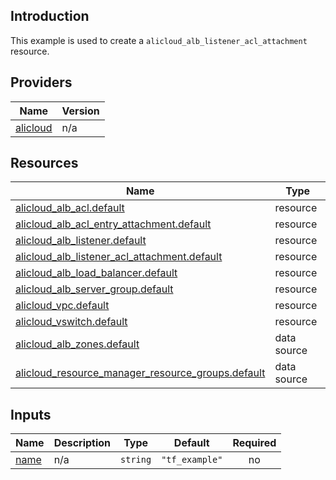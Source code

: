 <!-- BEGIN_TF_DOCS -->
## Introduction

This example is used to create a `alicloud_alb_listener_acl_attachment` resource.

## Providers

| Name | Version |
|------|---------|
| <a name="provider_alicloud"></a> [alicloud](#provider\_alicloud) | n/a |

## Resources

| Name | Type |
|------|------|
| [alicloud_alb_acl.default](https://registry.terraform.io/providers/aliyun/alicloud/latest/docs/resources/alb_acl) | resource |
| [alicloud_alb_acl_entry_attachment.default](https://registry.terraform.io/providers/aliyun/alicloud/latest/docs/resources/alb_acl_entry_attachment) | resource |
| [alicloud_alb_listener.default](https://registry.terraform.io/providers/aliyun/alicloud/latest/docs/resources/alb_listener) | resource |
| [alicloud_alb_listener_acl_attachment.default](https://registry.terraform.io/providers/aliyun/alicloud/latest/docs/resources/alb_listener_acl_attachment) | resource |
| [alicloud_alb_load_balancer.default](https://registry.terraform.io/providers/aliyun/alicloud/latest/docs/resources/alb_load_balancer) | resource |
| [alicloud_alb_server_group.default](https://registry.terraform.io/providers/aliyun/alicloud/latest/docs/resources/alb_server_group) | resource |
| [alicloud_vpc.default](https://registry.terraform.io/providers/aliyun/alicloud/latest/docs/resources/vpc) | resource |
| [alicloud_vswitch.default](https://registry.terraform.io/providers/aliyun/alicloud/latest/docs/resources/vswitch) | resource |
| [alicloud_alb_zones.default](https://registry.terraform.io/providers/aliyun/alicloud/latest/docs/data-sources/alb_zones) | data source |
| [alicloud_resource_manager_resource_groups.default](https://registry.terraform.io/providers/aliyun/alicloud/latest/docs/data-sources/resource_manager_resource_groups) | data source |

## Inputs

| Name | Description | Type | Default | Required |
|------|-------------|------|---------|:--------:|
| <a name="input_name"></a> [name](#input\_name) | n/a | `string` | `"tf_example"` | no |
<!-- END_TF_DOCS -->    